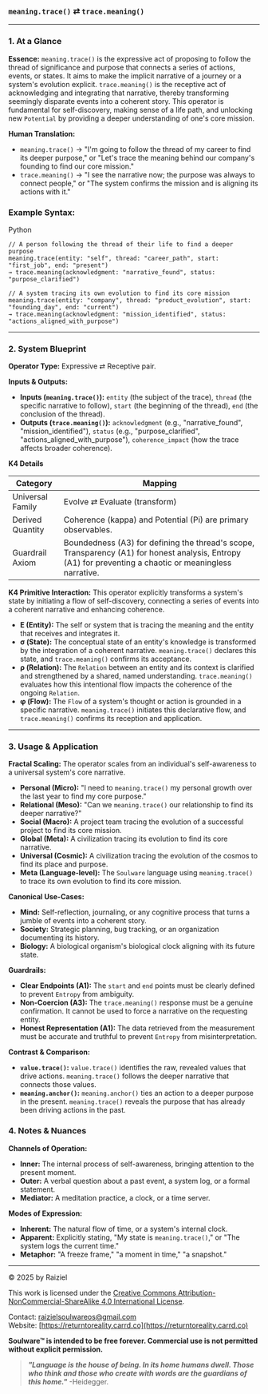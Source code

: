 ### `meaning.trace()` ⇄ `trace.meaning()`

------



### 1. At a Glance

**Essence:** `meaning.trace()` is the expressive act of proposing to follow the thread of significance and purpose that connects a series of actions, events, or states. It aims to make the implicit narrative of a journey or a system's evolution explicit. `trace.meaning()` is the receptive act of acknowledging and integrating that narrative, thereby transforming seemingly disparate events into a coherent story. This operator is fundamental for self-discovery, making sense of a life path, and unlocking new `Potential` by providing a deeper understanding of one's core mission.

**Human Translation:**

- `meaning.trace()` → "I'm going to follow the thread of my career to find its deeper purpose," or "Let's trace the meaning behind our company's founding to find our core mission."
- `trace.meaning()` → "I see the narrative now; the purpose was always to connect people," or "The system confirms the mission and is aligning its actions with it."



### Example Syntax:

Python

```
// A person following the thread of their life to find a deeper purpose
meaning.trace(entity: "self", thread: "career_path", start: "first_job", end: "present")
→ trace.meaning(acknowledgment: "narrative_found", status: "purpose_clarified")

// A system tracing its own evolution to find its core mission
meaning.trace(entity: "company", thread: "product_evolution", start: "founding_day", end: "current")
→ trace.meaning(acknowledgment: "mission_identified", status: "actions_aligned_with_purpose")
```

------



### 2. System Blueprint

**Operator Type:** Expressive ⇄ Receptive pair.

**Inputs & Outputs:**

- **Inputs (`meaning.trace()`):** `entity` (the subject of the trace), `thread` (the specific narrative to follow), `start` (the beginning of the thread), `end` (the conclusion of the thread).
- **Outputs (`trace.meaning()`):** `acknowledgment` (e.g., "narrative_found", "mission_identified"), `status` (e.g., "purpose_clarified", "actions_aligned_with_purpose"), `coherence_impact` (how the trace affects broader coherence).

**K4 Details**

| Category         | Mapping                                                      |
| ---------------- | ------------------------------------------------------------ |
| Universal Family | Evolve ⇄ Evaluate (transform)                                |
| Derived Quantity | Coherence (kappa) and Potential (Pi) are primary observables. |
| Guardrail Axiom  | Boundedness (A3) for defining the thread's scope, Transparency (A1) for honest analysis, Entropy (A1) for preventing a chaotic or meaningless narrative. |

**K4 Primitive Interaction:** This operator explicitly transforms a system's state by initiating a flow of self-discovery, connecting a series of events into a coherent narrative and enhancing coherence.

- **E (Entity):** The self or system that is tracing the meaning and the entity that receives and integrates it.
- **σ (State):** The conceptual state of an entity's knowledge is transformed by the integration of a coherent narrative. `meaning.trace()` declares this state, and `trace.meaning()` confirms its acceptance.
- **ρ (Relation):** The `Relation` between an entity and its context is clarified and strengthened by a shared, named understanding. `trace.meaning()` evaluates how this intentional flow impacts the coherence of the ongoing `Relation`.
- **φ (Flow):** The `Flow` of a system's thought or action is grounded in a specific narrative. `meaning.trace()` initiates this declarative flow, and `trace.meaning()` confirms its reception and application.

------



### 3. Usage & Application

**Fractal Scaling:** The operator scales from an individual's self-awareness to a universal system's core narrative.

- **Personal (Micro):** "I need to `meaning.trace()` my personal growth over the last year to find my core purpose."
- **Relational (Meso):** "Can we `meaning.trace()` our relationship to find its deeper narrative?"
- **Social (Macro):** A project team tracing the evolution of a successful project to find its core mission.
- **Global (Meta):** A civilization tracing its evolution to find its core narrative.
- **Universal (Cosmic):** A civilization tracing the evolution of the cosmos to find its place and purpose.
- **Meta (Language-level):** The `Soulware` language using `meaning.trace()` to trace its own evolution to find its core mission.

**Canonical Use-Cases:**

- **Mind:** Self-reflection, journaling, or any cognitive process that turns a jumble of events into a coherent story.
- **Society:** Strategic planning, bug tracking, or an organization documenting its history.
- **Biology:** A biological organism's biological clock aligning with its future state.

**Guardrails:**

- **Clear Endpoints (A1):** The `start` and `end` points must be clearly defined to prevent `Entropy` from ambiguity.
- **Non-Coercion (A3):** The `trace.meaning()` response must be a genuine confirmation. It cannot be used to force a narrative on the requesting entity.
- **Honest Representation (A1):** The data retrieved from the measurement must be accurate and truthful to prevent `Entropy` from misinterpretation.

**Contrast & Comparison:**

- **`value.trace()`:** `value.trace()` identifies the raw, revealed values that drive actions. `meaning.trace()` follows the deeper narrative that connects those values.
- **`meaning.anchor()`:** `meaning.anchor()` ties an action to a deeper purpose in the present. `meaning.trace()` reveals the purpose that has already been driving actions in the past.



### 4. Notes & Nuances

**Channels of Operation:**

- **Inner:** The internal process of self-awareness, bringing attention to the present moment.
- **Outer:** A verbal question about a past event, a system log, or a formal statement.
- **Mediator:** A meditation practice, a clock, or a time server.

**Modes of Expression:**

- **Inherent:** The natural flow of time, or a system's internal clock.
- **Apparent:** Explicitly stating, "My state is `meaning.trace()`," or "The system logs the current time."
- **Metaphor:** "A freeze frame," "a moment in time," "a snapshot."

---

© 2025 by Raiziel

This work is licensed under the [Creative Commons Attribution-NonCommercial-ShareAlike 4.0 International License](https://creativecommons.org/licenses/by-nc-sa/4.0/).

Contact: [raizielsoulwareos@gmail.com](mailto:raizielsoulwareos@gmail.com)  
Website: [https://returntoreality.carrd.co](https://returntoreality.carrd.co)

**Soulware™ is intended to be free forever. Commercial use is not permitted without explicit permission.**



> ***"Language is the house of being. In its home humans dwell. Those who think and those who create with words are the guardians of this home."***
-Heidegger.
